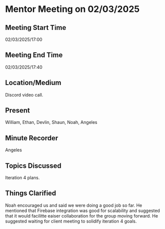 # Mentor Meeting on 02/03/2025

## Meeting Start Time

02/03/2025/17:00 

## Meeting End Time

02/03/2025/17:40 

## Location/Medium

Discord video call.

## Present

William, Ethan, Devlin, Shaun, Noah, Angeles

## Minute Recorder

Angeles

## Topics Discussed

Iteration 4 plans.

## Things Clarified

Noah encouraged us and said we were doing a good job so far. He mentioned that Firebase integration was good for scalability and suggested that it would facilitte eaiser collaboration for the group moving forward. He suggested waiting for client meeting to solidify iteration 4 goals. 
